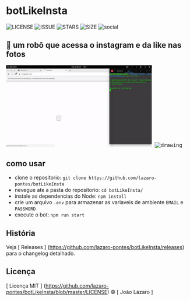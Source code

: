 # botLikeInsta
![LICENSE](https://img.shields.io/github/license/lazaro-pontes/botLikeInsta?style=plastic)
![ISSUE](https://img.shields.io/github/issues/lazaro-pontes/botLikeInsta?style=plastic)
![STARS](https://img.shields.io/github/stars/lazaro-pontes/botLikeInsta?style=plastic)
![SIZE](https://img.shields.io/github/repo-size/lazaro-pontes/botLikeInsta?style=plastic)
![social](https://img.shields.io/twitter/follow/laziruspoints?style=social)
## :robot: um robô que acessa o instagram e da like nas fotos

<p>   
  <kbd>
    <img src="github/botexe.gif" style="margin: auto;" alt="drawing" width="400"/>
  </kbd>
  <kbd>
    <img src="github/terminalBOT.gif" style="margin: auto;" alt="drawing" width="350"/>
  </kbd>
</p>

## como usar
* clone o repositorio:
`git clone https://github.com/lazaro-pontes/botLikeInsta`
* nevegue ate a pasta do repositorio:
`cd botLikeInsta/`
* instale as dependencias do Node:
`npm install`
* crie um arquivo `.env` para armazenar as variaveis de ambiente `EMAIL` e `PASSWORD`
* execute o bot:
`npm run start`
##  História
Veja [ Releases ] (https://github.com/lazaro-pontes/botLikeInsta/releases) para o changelog detalhado.

##  Licença
[ Licença MIT ] (https://github.com/lazaro-pontes/botLikeInsta/blob/master/LICENSE) © [ João Lázaro ]
